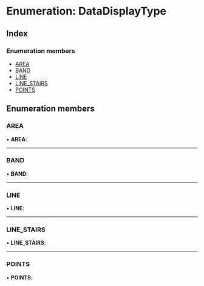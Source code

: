 # Enumeration: DataDisplayType

## Index

### Enumeration members

* [AREA](datadisplaytype.md#area)
* [BAND](datadisplaytype.md#band)
* [LINE](datadisplaytype.md#line)
* [LINE_STAIRS](datadisplaytype.md#line_stairs)
* [POINTS](datadisplaytype.md#points)

## Enumeration members

###  AREA

• **AREA**:

___

###  BAND

• **BAND**:

___

###  LINE

• **LINE**:

___

###  LINE_STAIRS

• **LINE_STAIRS**:

___

###  POINTS

• **POINTS**:
